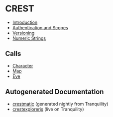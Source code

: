 # CREST

* [Introduction](intro.md)
* [Authentication and Scopes](authentication.md)
* [Versioning](versioning.md)
* [Numeric Strings](numeric_strings.md)

## Calls

* [Character](character/index.md)
* [Map](map/index.md)
* [Eve](eve/index.md)

## Autogenerated Documentation

* [crestmatic](http://jimpurbrick.com/crestmatic/) (generated nightly from Tranquility)
* [crestexplorerjs](http://jimpurbrick.com/crestexplorerjs/#https://crest-tq.eveonline.com/) (live on Tranquility)